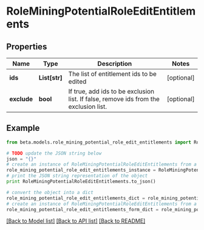 # RoleMiningPotentialRoleEditEntitlements


## Properties
Name | Type | Description | Notes
------------ | ------------- | ------------- | -------------
**ids** | **List[str]** | The list of entitlement ids to be edited | [optional] 
**exclude** | **bool** | If true, add ids to be exclusion list. If false, remove ids from the exclusion list. | [optional] 

## Example

```python
from beta.models.role_mining_potential_role_edit_entitlements import RoleMiningPotentialRoleEditEntitlements

# TODO update the JSON string below
json = "{}"
# create an instance of RoleMiningPotentialRoleEditEntitlements from a JSON string
role_mining_potential_role_edit_entitlements_instance = RoleMiningPotentialRoleEditEntitlements.from_json(json)
# print the JSON string representation of the object
print RoleMiningPotentialRoleEditEntitlements.to_json()

# convert the object into a dict
role_mining_potential_role_edit_entitlements_dict = role_mining_potential_role_edit_entitlements_instance.to_dict()
# create an instance of RoleMiningPotentialRoleEditEntitlements from a dict
role_mining_potential_role_edit_entitlements_form_dict = role_mining_potential_role_edit_entitlements.from_dict(role_mining_potential_role_edit_entitlements_dict)
```
[[Back to Model list]](../README.md#documentation-for-models) [[Back to API list]](../README.md#documentation-for-api-endpoints) [[Back to README]](../README.md)


